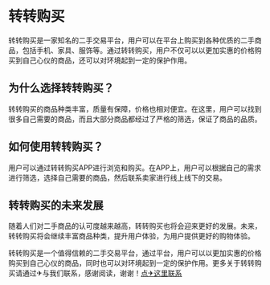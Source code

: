 # 转转购买

转转购买是一家知名的二手交易平台，用户可以在平台上购买到各种优质的二手商品，包括手机、家具、服饰等。通过转转购买，用户不仅可以以更加实惠的价格购买到自己心仪的商品，还可以对环境起到一定的保护作用。

## 为什么选择转转购买？

转转购买的商品种类丰富，质量有保障，价格也相对便宜。在这里，用户可以找到很多自己需要的商品，而且大部分商品都经过了严格的筛选，保证了商品的品质。

## 如何使用转转购买？

用户可以通过转转购买APP进行浏览和购买。在APP上，用户可以根据自己的需求进行筛选，选择自己需要的商品，然后联系卖家进行线上线下的交易。

## 转转购买的未来发展

随着人们对二手商品的认可度越来越高，转转购买也将会迎来更好的发展。未来，转转购买将会继续丰富商品种类，提升用户体验，为用户提供更好的购物体验。

转转购买是一个值得信赖的二手交易平台，通过平台，用户可以以更加实惠的价格购买到自己心仪的商品，同时也可以对环境起到一定的保护作用。更多关于转转购买请通过✈与我们联系，感谢阅读，谢谢！[点✈这里联系](https://ss.k02.cc)
